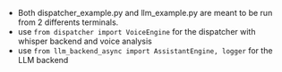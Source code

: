 - Both dispatcher_example.py and llm_example.py are meant to be run from 2 differents terminals.
- use `from dispatcher import VoiceEngine` for the dispatcher with whisper backend and voice analysis
- use `from llm_backend_async import AssistantEngine, logger` for the LLM backend
